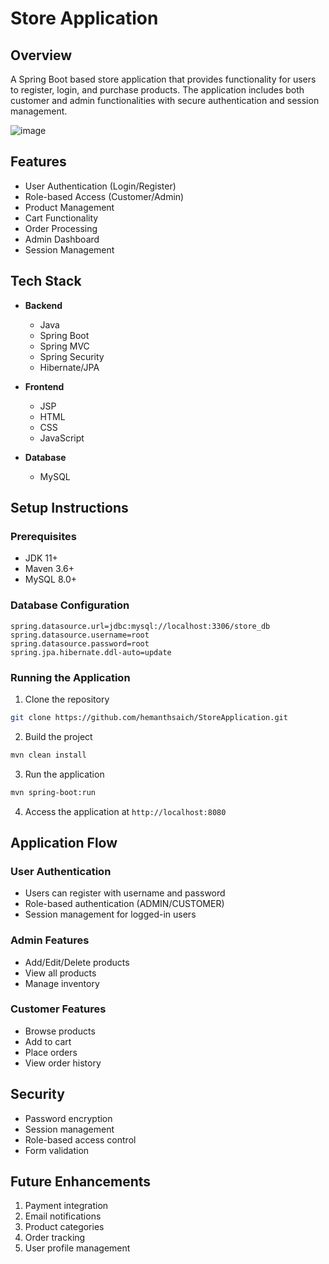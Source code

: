 # Store Application

## Overview
A Spring Boot based store application that provides functionality for users to register, login, and purchase products. The application includes both customer and admin functionalities with secure authentication and session management.

![image](https://github.com/user-attachments/assets/960ce053-496d-413d-b3ff-da3f521322f1)


## Features
- User Authentication (Login/Register)
- Role-based Access (Customer/Admin)
- Product Management
- Cart Functionality
- Order Processing
- Admin Dashboard
- Session Management

## Tech Stack
- **Backend**
  - Java
  - Spring Boot
  - Spring MVC
  - Spring Security
  - Hibernate/JPA

- **Frontend**
  - JSP
  - HTML
  - CSS
  - JavaScript

- **Database**
  - MySQL


## Setup Instructions

### Prerequisites
- JDK 11+
- Maven 3.6+
- MySQL 8.0+

### Database Configuration
```properties
spring.datasource.url=jdbc:mysql://localhost:3306/store_db
spring.datasource.username=root
spring.datasource.password=root
spring.jpa.hibernate.ddl-auto=update
```

### Running the Application
1. Clone the repository
```bash
git clone https://github.com/hemanthsaich/StoreApplication.git
```

2. Build the project
```bash
mvn clean install
```

3. Run the application
```bash
mvn spring-boot:run
```

4. Access the application at `http://localhost:8080`

## Application Flow

### User Authentication
- Users can register with username and password
- Role-based authentication (ADMIN/CUSTOMER)
- Session management for logged-in users

### Admin Features
- Add/Edit/Delete products
- View all products
- Manage inventory

### Customer Features
- Browse products
- Add to cart
- Place orders
- View order history

## Security
- Password encryption
- Session management
- Role-based access control
- Form validation

## Future Enhancements
1. Payment integration
2. Email notifications
3. Product categories
4. Order tracking
5. User profile management

